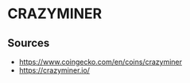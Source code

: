 # CRAZYMINER

## Sources

-   <https://www.coingecko.com/en/coins/crazyminer>
-   <https://crazyminer.io/>
